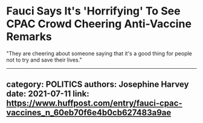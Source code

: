 # Fauci Says It's 'Horrifying' To See CPAC Crowd Cheering Anti-Vaccine Remarks

"They are cheering about someone saying that it's a good thing for people not to try and save their lives."

---
category: POLITICS
authors: Josephine Harvey
date: 2021-07-11
link: https://www.huffpost.com/entry/fauci-cpac-vaccines_n_60eb70f6e4b0cb627483a9ae
---
